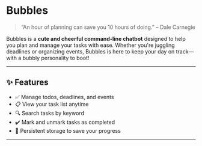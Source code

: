 # Bubbles

> “An hour of planning can save you 10 hours of doing.” – Dale Carnegie

Bubbles is a **cute and cheerful command-line chatbot** designed to help you plan and manage your tasks with ease. Whether you're juggling deadlines or organizing events, Bubbles is here to keep your day on track—with a bubbly personality to boot!

---

## ✨ Features

- ✅ Manage todos, deadlines, and events
- 📋 View your task list anytime
- 🔍 Search tasks by keyword
- ✔️ Mark and unmark tasks as completed
- 💾 Persistent storage to save your progress

---